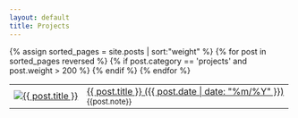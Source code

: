 ```yaml
---
layout: default
title: Projects
---
```

<table id="project-list">
{% assign sorted_pages = site.posts | sort:"weight" %}
{% for post in sorted_pages reversed %}
 {% if post.category == 'projects' and post.weight > 200 %}
 <tr>
 <td>
  <a href="{{ post.url }}">
  <img id="thumb" src="/images/thumbs/{{ post.title | slugify }}.jpg" alt="{{ post.title }}" />
  </a>
 </td>
 <td>
 <a href="{{ post.url }}" id="short-note">
  {{ post.title }} ({{ post.date | date: "%m/%Y" }})
  <br>
  </a>
  <small>  {{post.note}}</small>
 </td>
 </tr>
 {% endif %}
{% endfor %}
</table>
